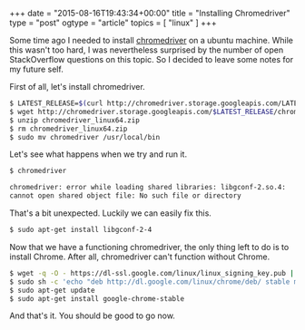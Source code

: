 +++
date = "2015-08-16T19:43:34+00:00"
title = "Installing Chromedriver"
type = "post"
ogtype = "article"
topics = [ "linux" ]
+++

Some time ago I needed to install [chromedriver](https://sites.google.com/a/chromium.org/chromedriver/) on a ubuntu machine. While this wasn't too hard, I was nevertheless surprised by the number of open StackOverflow questions on this topic. So I decided to leave some notes for my future self.

First of all, let's install chromedriver.

```bash
$ LATEST_RELEASE=$(curl http://chromedriver.storage.googleapis.com/LATEST_RELEASE)
$ wget http://chromedriver.storage.googleapis.com/$LATEST_RELEASE/chromedriver_linux64.zip
$ unzip chromedriver_linux64.zip
$ rm chromedriver_linux64.zip
$ sudo mv chromedriver /usr/local/bin
```

Let's see what happens when we try and run it.

```bash
$ chromedriver

chromedriver: error while loading shared libraries: libgconf-2.so.4:
cannot open shared object file: No such file or directory
```

That's a bit unexpected. Luckily we can easily fix this.

```bash
$ sudo apt-get install libgconf-2-4
```

Now that we have a functioning chromedriver, the only thing left to do is to install Chrome. After all, chromedriver can't function without Chrome.

```bash
$ wget -q -O - https://dl-ssl.google.com/linux/linux_signing_key.pub | sudo apt-key add -
$ sudo sh -c 'echo "deb http://dl.google.com/linux/chrome/deb/ stable main" >> /etc/apt/sources.list.d/google.list'
$ sudo apt-get update
$ sudo apt-get install google-chrome-stable
```

And that's it. You should be good to go now.
